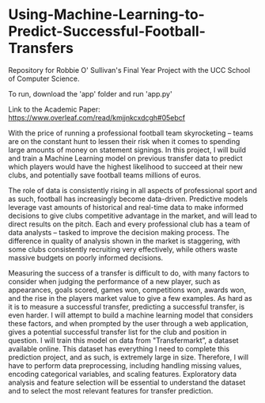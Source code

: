 # Using-Machine-Learning-to-Predict-Successful-Football-Transfers
Repository for Robbie O' Sullivan's Final Year Project with the UCC School of Computer Science.

To run, download the 'app' folder and run 'app.py'

Link to the Academic Paper: https://www.overleaf.com/read/kmjjnkcxdcgh#05ebcf

With the price of running a professional football team skyrocketing – teams are on the constant hunt to lessen their risk when it comes to spending large amounts of money on statement signings. In this project, I will build and train a Machine Learning model on previous transfer data to predict which players would have the highest likelihood to succeed at their new clubs, and potentially save football teams millions of euros.

The role of data is consistently rising in all aspects of professional sport and as such, football has increasingly become data-driven. Predictive models leverage vast amounts of historical and real-time data to make informed decisions to give clubs competitive advantage in the market, and will lead to direct results on the pitch. Each and every professional club has a team of data analysts – tasked to improve the decision making process. The difference in quality of analysis shown in the market is staggering, with some clubs consistently recruiting very effectively, while others waste massive budgets on poorly informed decisions.

Measuring the success of a transfer is difficult to do, with many factors to consider when judging the performance of a new player, such as appearances, goals scored, games won, competitions won, awards won, and the rise in the players market value to give a few examples. As hard as it is to measure a successful transfer, predicting a successful transfer, is even harder. I will attempt to build a machine learning model that considers these factors, and when prompted by the user through a web application, gives a potential successful transfer list for the club and position in question. I will train this model on data from "Transfermarkt”, a dataset available online. This dataset has everything I need to complete this prediction project, and as such, is extremely large in size. Therefore, I will have to perform data preprocessing, including handling missing values, encoding categorical variables, and scaling features. Exploratory data analysis and feature selection will be essential to understand the dataset and to select the most relevant features for transfer prediction.
